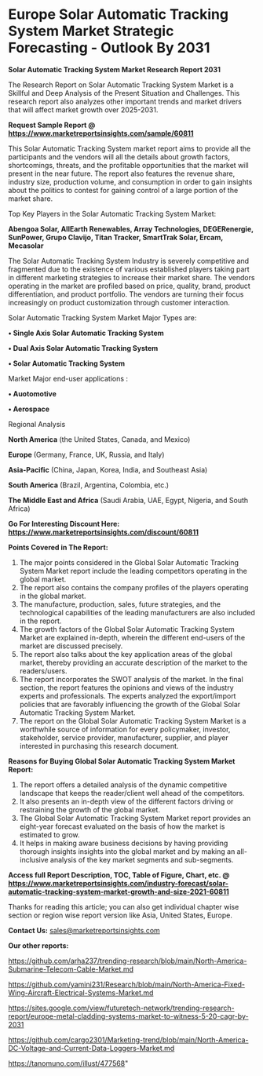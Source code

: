 # Europe Solar Automatic Tracking System Market Strategic Forecasting - Outlook By 2031

<strong>Solar Automatic Tracking System Market Research Report 2031</strong>

The Research Report on Solar Automatic Tracking System Market is a Skillful and Deep Analysis of the Present Situation and Challenges. This research report also analyzes other important trends and market drivers that will affect market growth over 2025-2031.

<strong>Request Sample Report @ <a href=https://www.marketreportsinsights.com/sample/60811>https://www.marketreportsinsights.com/sample/60811</a></strong>

This Solar Automatic Tracking System market report aims to provide all the participants and the vendors will all the details about growth factors, shortcomings, threats, and the profitable opportunities that the market will present in the near future. The report also features the revenue share, industry size, production volume, and consumption in order to gain insights about the politics to contest for gaining control of a large portion of the market share.

Top Key Players in the Solar Automatic Tracking System Market:

<strong>Abengoa Solar, AllEarth Renewables, Array Technologies, DEGERenergie, SunPower, Grupo Clavijo, Titan Tracker, SmartTrak Solar, Ercam, Mecasolar</strong>

The Solar Automatic Tracking System Industry is severely competitive and fragmented due to the existence of various established players taking part in different marketing strategies to increase their market share. The vendors operating in the market are profiled based on price, quality, brand, product differentiation, and product portfolio. The vendors are turning their focus increasingly on product customization through customer interaction.

Solar Automatic Tracking System Market Major Types are:

<strong>• Single Axis Solar Automatic Tracking System

• Dual Axis Solar Automatic Tracking System

• Solar Automatic Tracking System</strong>

Market Major end-user applications :

<strong>• Auotomotive

• Aerospace</strong>

Regional Analysis

</u><strong><b>North America</b></strong> (the United States, Canada, and Mexico)

<strong><b>Europe </b></strong>(Germany, France, UK, Russia, and Italy)

<strong><b>Asia-Pacific</b></strong> (China, Japan, Korea, India, and Southeast Asia)

<strong><b>South America</b></strong> (Brazil, Argentina, Colombia, etc.)

<strong><b>The Middle East and Africa</b></strong> (Saudi Arabia, UAE, Egypt, Nigeria, and South Africa)

<strong>Go For Interesting Discount Here: <a href=https://www.marketreportsinsights.com/discount/60811>https://www.marketreportsinsights.com/discount/60811</a></strong>

<strong>Points Covered in The Report:</strong>
<ol>
  <li>The major points considered in the Global Solar Automatic Tracking System Market report include the leading competitors operating in the global market.</li>
  <li>The report also contains the company profiles of the players operating in the global market.</li>
  <li>The manufacture, production, sales, future strategies, and the technological capabilities of the leading manufacturers are also included in the report.</li>
  <li>The growth factors of the Global Solar Automatic Tracking System Market are explained in-depth, wherein the different end-users of the market are discussed precisely.</li>
  <li>The report also talks about the key application areas of the global market, thereby providing an accurate description of the market to the readers/users.</li>
  <li>The report incorporates the SWOT analysis of the market. In the final section, the report features the opinions and views of the industry experts and professionals. The experts analyzed the export/import policies that are favorably influencing the growth of the Global Solar Automatic Tracking System Market.</li>
  <li>The report on the Global Solar Automatic Tracking System Market is a worthwhile source of information for every policymaker, investor, stakeholder, service provider, manufacturer, supplier, and player interested in purchasing this research document.</li>
</ol>
<strong>Reasons for Buying Global Solar Automatic Tracking System Market Report:</strong>

<ol>
  <li>The report offers a detailed analysis of the dynamic competitive landscape that keeps the reader/client well ahead of the competitors.</li>
  <li>It also presents an in-depth view of the different factors driving or restraining the growth of the global market.</li>
  <li>The Global Solar Automatic Tracking System Market report provides an eight-year forecast evaluated on the basis of how the market is estimated to grow.</li>
  <li>It helps in making aware business decisions by having providing thorough insights insights into the global market and by making an all-inclusive analysis of the key market segments and sub-segments.</li>
</ol>
<strong>Access full Report Description, TOC, Table of Figure, Chart, etc. @ <a href=https://www.marketreportsinsights.com/industry-forecast/solar-automatic-tracking-system-market-growth-and-size-2021-60811>https://www.marketreportsinsights.com/industry-forecast/solar-automatic-tracking-system-market-growth-and-size-2021-60811</a></strong>


Thanks for reading this article; you can also get individual chapter wise section or region wise report version like Asia, United States, Europe.

<strong>Contact Us:</strong>
sales@marketreportsinsights.com

<strong>Our other reports:</strong>

<a href=https://github.com/arha237/trending-research/blob/main/North-America-Submarine-Telecom-Cable-Market.md>https://github.com/arha237/trending-research/blob/main/North-America-Submarine-Telecom-Cable-Market.md</a>

<a href=https://github.com/yamini231/Research/blob/main/North-America-Fixed-Wing-Aircraft-Electrical-Systems-Market.md>https://github.com/yamini231/Research/blob/main/North-America-Fixed-Wing-Aircraft-Electrical-Systems-Market.md</a>

<a href=https://sites.google.com/view/futuretech-network/trending-research-report/europe-metal-cladding-systems-market-to-witness-5-20-cagr-by-2031>https://sites.google.com/view/futuretech-network/trending-research-report/europe-metal-cladding-systems-market-to-witness-5-20-cagr-by-2031</a>

<a href=https://github.com/cargo2301/Marketing-trend/blob/main/North-America-DC-Voltage-and-Current-Data-Loggers-Market.md>https://github.com/cargo2301/Marketing-trend/blob/main/North-America-DC-Voltage-and-Current-Data-Loggers-Market.md</a>

<a href=https://tanomuno.com/illust/477568>https://tanomuno.com/illust/477568</a>"
